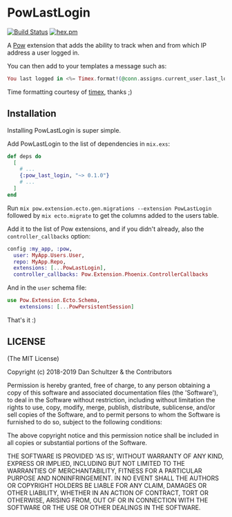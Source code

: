 # PowLastLogin

[![Build Status](https://travis-ci.org/humancopy/pow_last_login.svg?branch=master)](https://travis-ci.org/humancopy/pow_last_login) [![hex.pm](http://img.shields.io/hexpm/v/pow_last_login.svg?style=flat)](https://hex.pm/packages/pow_last_login)

A [Pow](https://github.com/danschultzer/pow) extension that adds the ability to track when and from which IP address a user logged in.

You can then add to your templates a message such as:

```elixir
You last logged in <%= Timex.format!(@conn.assigns.current_user.last_login_at, "{relative}", :relative) %> from <%= @conn.assigns.current_user.last_login_from %>.
```

Time formatting courtesy of [timex](https://github.com/bitwalker/timex), thanks ;)

## Installation

Installing PowLastLogin is super simple.

Add PowLastLogin to the list of dependencies in `mix.exs`:

```elixir
def deps do
  [
    # ...
    {:pow_last_login, "~> 0.1.0"}
    # ...
  ]
end
```

Run `mix pow.extension.ecto.gen.migrations --extension PowLastLogin` followed by `mix ecto.migrate` to get the columns added to the users table.

Add it to the list of Pow extensions, and if you didn't already, also the `controller_callbacks` option:

```elixir
config :my_app, :pow,
  user: MyApp.Users.User,
  repo: MyApp.Repo,
  extensions: [...PowLastLogin],
  controller_callbacks: Pow.Extension.Phoenix.ControllerCallbacks
```

And in the `user` schema file:

```elixir
use Pow.Extension.Ecto.Schema,
    extensions: [...PowPersistentSession]
```


That's it :)

## LICENSE

(The MIT License)

Copyright (c) 2018-2019 Dan Schultzer & the Contributors

Permission is hereby granted, free of charge, to any person obtaining a copy of this software and associated documentation files (the 'Software'), to deal in the Software without restriction, including without limitation the rights to use, copy, modify, merge, publish, distribute, sublicense, and/or sell copies of the Software, and to permit persons to whom the Software is furnished to do so, subject to the following conditions:

The above copyright notice and this permission notice shall be included in all copies or substantial portions of the Software.

THE SOFTWARE IS PROVIDED 'AS IS', WITHOUT WARRANTY OF ANY KIND, EXPRESS OR IMPLIED, INCLUDING BUT NOT LIMITED TO THE WARRANTIES OF MERCHANTABILITY, FITNESS FOR A PARTICULAR PURPOSE AND NONINFRINGEMENT. IN NO EVENT SHALL THE AUTHORS OR COPYRIGHT HOLDERS BE LIABLE FOR ANY CLAIM, DAMAGES OR OTHER LIABILITY, WHETHER IN AN ACTION OF CONTRACT, TORT OR OTHERWISE, ARISING FROM, OUT OF OR IN CONNECTION WITH THE SOFTWARE OR THE USE OR OTHER DEALINGS IN THE SOFTWARE.